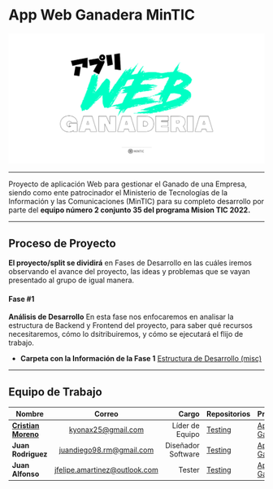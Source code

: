 # App Web Ganadera MinTIC

<p align="center">
  <img src="https://github.com/Kyonax/app-web-ganadera/blob/main/src/Images/Image_GitHub_App_Web.png">
    <br>    
</p>

---

Proyecto de aplicación Web para gestionar el Ganado de una Empresa, siendo como ente patrocinador el Ministerio de Tecnologías de la Información y las Comunicaciones (MinTIC) para
su completo desarrollo por parte del **equipo número 2 conjunto 35 del programa Mision TIC 2022.**

---

## Proceso de Proyecto

**El proyecto/split se dividirá** en Fases de Desarrollo en las cuáles iremos observando el avance del proyecto, las ideas y problemas que se vayan presentado al grupo de igual manera.

#### Fase #1

**Análisis de Desarrollo** En esta fase nos enfocaremos en analisar la estructura de Backend y Frontend del proyecto, para saber qué recursos necesitaremos, cómo lo dsitribuiremos, y cómo se
ejecutará el flijo de trabajo.

- **Carpeta con la Información de la Fase 1** [Estructura de Desarrollo (misc)](https://github.com/Kyonax/app-web-ganadera/tree/main/misc)

---

## Equipo de Trabajo

| Nombre                                           |            Correo             |              Cargo | Repositorios                                                                         | Proyectos                                                             |
| ------------------------------------------------ | :---------------------------: | -----------------: | ------------------------------------------------------------------------------------ | --------------------------------------------------------------------- |
| [**Cristian Moreno**](https://github.com/Kyonax) |      kyonax25@gmail.com       |    Líder de Equipo | [Testing](https://github.com/Kyonax/app-web-ganadera/tree/main/test/Cristian_Kyonax) | [App Ganadera](https://github.com/Kyonax/app-web-ganadera/projects/1) |
| **Juan Rodriguez**                               |   juandiego98.rm@gmail.com    | Diseñador Software | [Testing](https://github.com/Kyonax/app-web-ganadera/tree/main/test/Juan_Diego)      | [App Ganadera](https://github.com/Kyonax/app-web-ganadera/projects/1) |
| **Juan Alfonso**                                 | jfelipe.amartinez@outlook.com |             Tester | [Testing](https://github.com/Kyonax/app-web-ganadera/tree/main/test/Juan_Felipe)     | [App Ganadera](https://github.com/Kyonax/app-web-ganadera/projects/1) |
